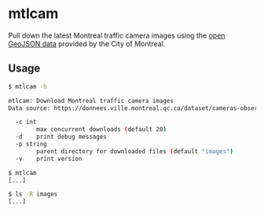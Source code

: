 # mtlcam

Pull down the latest Montreal traffic camera images using the
[open GeoJSON data](https://donnees.ville.montreal.qc.ca/dataset/cameras-observation-routiere)
provided by the City of Montreal.


## Usage

```sh
$ mtlcam -h

mtlcam: Download Montreal traffic camera images
Data source: https://donnees.ville.montreal.qc.ca/dataset/cameras-observation-routiere

  -c int
        max concurrent downloads (default 20)
  -d    print debug messages
  -p string
        parent directory for downloaded files (default "images")
  -v    print version

$ mtlcam
[...]

$ ls -R images
[...]
```
